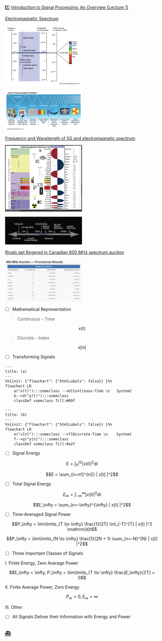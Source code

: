 :one: [Introduction to Signal Processing: An Overview (Lecture 1)](https://www.youtube.com/watch?v=kjw6W0SZe04&t=0s) 


[Electromagnetic Spectrum](https://www.britannica.com/science/electromagnetic-spectrum)

<img src=../images/electromagnetic-spectrum-britannica.png width='50%' height='50%' > </img>

<img src=../images/electromagnetic-spectrum2-britannica.png width='50%' height='50%' > </img>

[Frequency and Wavelength of 5G and electromagnetic spectrum](https://nasafes.com/facts-about-5g-and-the-electromagnetic-spectrum)

<img src=../images/5g-electromagnetic-spectrum-nasafes.png width='50%' height='50%' > </img>

<img src=../images/sound-spectrum.png width='50%' height='50%' > </img>

[Rivals get Rogered in Canadian 600 MHz spectrum auction](https://telecoms.com/496888/rivals-get-rogered-in-canadian-600-mhz-spectrum-auction)

<img src=../images/canada-5G-600MHZ.png width='50%' height='50%' > </img>

- [ ] Mathematical Representation
> Continuous - Time
```math
x(t)
```
> Discrete - Index
```math
x[n]
```

- [ ] Transforming Signals

```mermaid
---
title: (a)
---
%%{init: {"flowchart": {"htmlLabels": false}} }%%
flowchart LR
    a("x(t)"):::someclass -->b[Continous-Time \n   System]
    b-->d("y(t)"):::someclass
    classDef someclass fill:#09f
```

```mermaid
---
title: (b)
---
%%{init: {"flowchart": {"htmlLabels": false}} }%%
flowchart LR
    e("x[n]"):::someclass -->f[Discrete-Time \n    System]
    f-->g("y[n]"):::someclass
    classDef someclass fill:#a2f
```

- [ ] Signal Energy

```math
E = \int_{t1}^{t2} | x(t) |^2 \mathrm{d}t
```

```math
E = \sum_{n=n1}^{n2} | x[t] |^2
```

- [ ] Total Signal Energy

```math
E_\infty = \int_{-\infty}^{\infty} | x(t) |^2 \mathrm{d}t
```

```math
E_\infty = \sum_{n=-\infty}^{\infty} | x[t] |^2
```


- [ ] Time-Averaged Signal Power

```math
P_\infty = \lim\limits_{T \to \infty} \frac{1}{2T} \int_{-T}^{T} | x(t) |^2 \mathrm{d}t
```

```math
P_\infty = \lim\limits_{N \to \infty} \frac{1}{2N + 1} \sum_{n=-N}^{N} | x[t] |^2
```

- [ ] Three Important Classes of Signals

I. Finite Energy, Zero Average Power 
```math
E_\infty < \infty, P_\infty = \lim\limits_{T \to \infty} \frac{E_\infty}{2T} = 0
```
II. Finite Average Power, Zero Energy
```math
P_\infty > 0, E_\infty = \infty
```
III. Other

- [ ] All Signals Deliver their Information with Energy and Power

## [:back: ](..)
